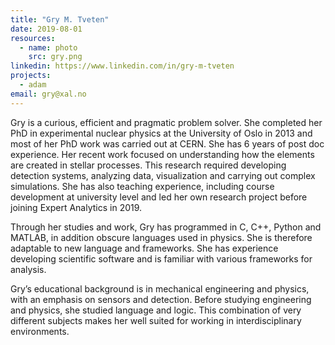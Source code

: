 ```yaml
---
title: "Gry M. Tveten"
date: 2019-08-01
resources:
  - name: photo
    src: gry.png
linkedin: https://www.linkedin.com/in/gry-m-tveten
projects:
  - adam
email: gry@xal.no
---
```

Gry is a curious, efficient and pragmatic problem solver. She completed her PhD in experimental nuclear physics at the University of Oslo in 2013 and most of her PhD work was carried out at CERN. She has 6 years of post doc experience. Her recent work focused on understanding how the elements are created in stellar processes. This research required developing detection systems, analyzing data, visualization and carrying out complex simulations. She has also teaching experience, including course development at university level and led her own research project before joining Expert Analytics in 2019.

<!--more-->

Through her studies and work, Gry has programmed in C, C++, Python and MATLAB, in addition obscure languages used in physics. She is therefore adaptable to new language and frameworks. She has experience developing scientific software and is familiar with various frameworks for analysis. 

Gry’s educational background is in mechanical engineering and physics, with an emphasis on sensors and detection. Before studying engineering and physics, she studied language and logic. This combination of very different subjects makes her well suited for working in interdisciplinary environments. 

